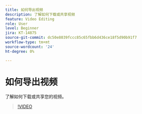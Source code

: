 ```yaml
---
title: 如何导出视频
description: 了解如何下载或共享视频
feature: Video Editing
role: User
level: Beginner
jira: KT-14875
source-git-commit: dc50e8039fccc85c65fbb6d436ce18f5d90b91f7
workflow-type: tm+mt
source-wordcount: '24'
ht-degree: 0%

---
```


# 如何导出视频

了解如何下载或共享您的视频。

>[!VIDEO](https://video.tv.adobe.com/v/3427093?quality=12&learn=on&hidetitle=true)
